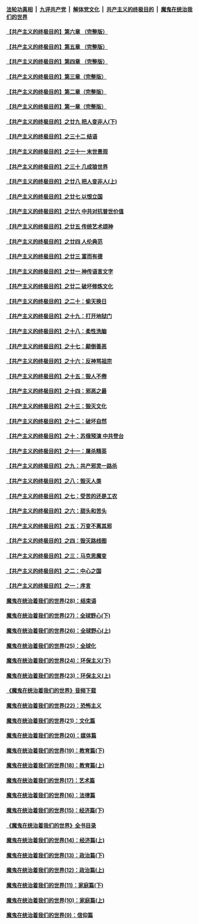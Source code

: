 ####  [法轮功真相](../../../../basic/blob/master/README.md?t=04181231) &nbsp;|&nbsp; [九评共产党](../../../../9ping.md/blob/master/README.md?t=04181231) &nbsp;|&nbsp; [解体党文化](../../../../jtdwh.md/blob/master/README.md?t=04181231)  &nbsp;|&nbsp; [共产主义的终极目的](../../../../gczydzjmd.md/blob/master/README.md?t=04181231) &nbsp;|&nbsp; [魔鬼在统治我们的世界](../../../../mgztzwmdsj.md/blob/master/README.md?t=04181231) 

#### [【共产主义的终极目的】第六章 （完整版）](../pages/nsc422/n11428913.md?t=04181231) 

#### [【共产主义的终极目的】第五章 （完整版）](../pages/nsc422/n11428912.md?t=04181231) 

#### [【共产主义的终极目的】第四章 （完整版）](../pages/nsc422/n11428907.md?t=04181231) 

#### [【共产主义的终极目的】第三章（完整版）](../pages/nsc422/n11428848.md?t=04181231) 

#### [【共产主义的终极目的】第二章（完整版）](../pages/nsc422/n11428831.md?t=04181231) 

#### [【共产主义的终极目的】第一章（完整版）](../pages/nsc422/n11417651.md?t=04181231) 

#### [【共产主义的终极目的】之廿九 把人变非人(下)](../pages/nsc422/n11344140.md?t=04181231) 

#### [【共产主义的终极目的】之三十二 结语](../pages/nsc422/n11360535.md?t=04181231) 

#### [【共产主义的终极目的】之三十一 末世景观](../pages/nsc422/n11351129.md?t=04181231) 

#### [【共产主义的终极目的】之三十 几成狼世界](../pages/nsc422/n11348280.md?t=04181231) 

#### [【共产主义的终极目的】之廿八 把人变非人(上)](../pages/nsc422/n11340492.md?t=04181231) 

#### [【共产主义的终极目的】之廿七 以恨立国](../pages/nsc422/n11336944.md?t=04181231) 

#### [【共产主义的终极目的】之廿六 中共对抗普世价值](../pages/nsc422/n11324785.md?t=04181231) 

#### [【共产主义的终极目的】之廿五 传统艺术颂神](../pages/nsc422/n11296396.md?t=04181231) 

#### [【共产主义的终极目的】之廿四 人伦典范](../pages/nsc422/n11296397.md?t=04181231) 

#### [【共产主义的终极目的】之廿三 富而有德](../pages/nsc422/n11283598.md?t=04181231) 

#### [【共产主义的终极目的】之廿一 神传语言文字](../pages/nsc422/n11263265.md?t=04181231) 

#### [【共产主义的终极目的】之廿二 破坏修炼文化](../pages/nsc422/n11245728.md?t=04181231) 

#### [【共产主义的终极目的】之二十：偷天换日](../pages/nsc422/n11238846.md?t=04181231) 

#### [【共产主义的终极目的】之十九：打开地狱门](../pages/nsc422/n11206376.md?t=04181231) 

#### [【共产主义的终极目的】之十八：柔性洗脑](../pages/nsc422/n11199994.md?t=04181231) 

#### [【共产主义的终极目的】之十七：颠倒善恶](../pages/nsc422/n11179782.md?t=04181231) 

#### [【共产主义的终极目的】之十六：反神骂祖宗](../pages/nsc422/n11166798.md?t=04181231) 

#### [【共产主义的终极目的】之十五：毁人不倦](../pages/nsc422/n11166792.md?t=04181231) 

#### [【共产主义的终极目的】之十四：邪恶之最](../pages/nsc422/n11150249.md?t=04181231) 

#### [【共产主义的终极目的】之十三：毁灭文化](../pages/nsc422/n11135227.md?t=04181231) 

#### [【共产主义的终极目的】之十二：破坏自然](../pages/nsc422/n11135214.md?t=04181231) 

#### [【共产主义的终极目的】之十：苏俄预演 中共登台](../pages/nsc422/n11118424.md?t=04181231) 

#### [【共产主义的终极目的】之十一：屠杀精英](../pages/nsc422/n11118442.md?t=04181231) 

#### [【共产主义的终极目的】之九：共产邪灵一路杀](../pages/nsc422/n11114139.md?t=04181231) 

#### [【共产主义的终极目的】之八：毁灭人类](../pages/nsc422/n11108503.md?t=04181231) 

#### [【共产主义的终极目的】之七：受苦的还是工农](../pages/nsc422/n11101809.md?t=04181231) 

#### [【共产主义的终极目的】之六：甜头和苦头](../pages/nsc422/n11096971.md?t=04181231) 

#### [【共产主义的终极目的】之五：万变不离其邪](../pages/nsc422/n11091285.md?t=04181231) 

#### [【共产主义的终极目的】之四：毁灭路线图](../pages/nsc422/n11086284.md?t=04181231) 

#### [【共产主义的终极目的】之三：马克思魔变](../pages/nsc422/n11061941.md?t=04181231) 

#### [【共产主义的终极目的】之二：中心之国](../pages/nsc422/n11047728.md?t=04181231) 

#### [【共产主义的终极目的】之一：序言](../pages/nsc422/n11086077.md?t=04181231) 

#### [魔鬼在统治着我们的世界(28)：结束语](../pages/nsc422/n10936246.md?t=04181231) 

#### [魔鬼在统治着我们的世界(27)：全球野心(下)](../pages/nsc422/n10928319.md?t=04181231) 

#### [魔鬼在统治着我们的世界(26)：全球野心(上)](../pages/nsc422/n10900318.md?t=04181231) 

#### [魔鬼在统治着我们的世界(25)：全球化](../pages/nsc422/n10788205.md?t=04181231) 

#### [魔鬼在统治着我们的世界(24)：环保主义(下)](../pages/nsc422/n10695307.md?t=04181231) 

#### [魔鬼在统治着我们的世界(23)：环保主义(上)](../pages/nsc422/n10688613.md?t=04181231) 

#### [《魔鬼在统治着我们的世界》音频下载](../pages/nsc422/n10635553.md?t=04181231) 

#### [魔鬼在统治着我们的世界(22)：恐怖主义](../pages/nsc422/n10614727.md?t=04181231) 

#### [魔鬼在统治着我们的世界(21)：文化篇](../pages/nsc422/n10597706.md?t=04181231) 

#### [魔鬼在统治着我们的世界(20)：媒体篇](../pages/nsc422/n10586579.md?t=04181231) 

#### [魔鬼在统治着我们的世界(19)：教育篇(下)](../pages/nsc422/n10564808.md?t=04181231) 

#### [魔鬼在统治着我们的世界(18)：教育篇(上)](../pages/nsc422/n10526970.md?t=04181231) 

#### [魔鬼在统治着我们的世界(17)：艺术篇](../pages/nsc422/n10499093.md?t=04181231) 

#### [魔鬼在统治着我们的世界(16)：法律篇](../pages/nsc422/n10485969.md?t=04181231) 

#### [魔鬼在统治着我们的世界(15)：经济篇(下)](../pages/nsc422/n10469975.md?t=04181231) 

#### [《魔鬼在统治着我们的世界》全书目录](../pages/nsc422/n10464261.md?t=04181231) 

#### [魔鬼在统治着我们的世界(14)：经济篇(上)](../pages/nsc422/n10457370.md?t=04181231) 

#### [魔鬼在统治着我们的世界(13)：政治篇(下)](../pages/nsc422/n10448270.md?t=04181231) 

#### [魔鬼在统治着我们的世界(12)：政治篇(上)](../pages/nsc422/n10444576.md?t=04181231) 

#### [魔鬼在统治着我们的世界(11)：家庭篇(下)](../pages/nsc422/n10440961.md?t=04181231) 

#### [魔鬼在统治着我们的世界(10)：家庭篇(上)](../pages/nsc422/n10435448.md?t=04181231) 

#### [魔鬼在统治着我们的世界(9)：信仰篇](../pages/nsc422/n10432159.md?t=04181231) 


